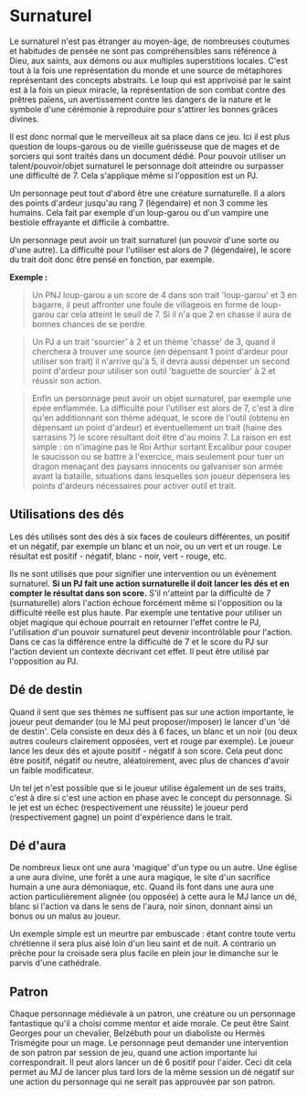 # Surnaturel

Le surnaturel n'est pas étranger au moyen-âge, de nombreuses coutumes et habitudes de pensée ne sont pas compréhensibles sans référence à Dieu, aux saints, aux démons ou aux multiples superstitions locales. C'est tout à la fois une représentation du monde et une source de métaphores représentant des concepts abstraits. Le loup qui est apprivoisé par le saint est à la fois un pieux miracle, la représentation de son combat contre des prêtres païens, un avertissement contre les dangers de la nature et le symbole d'une cérémonie à reproduire pour s'attirer les bonnes grâces divines.

Il est donc normal que le merveilleux ait sa place dans ce jeu. Ici il est plus question de loups-garous ou de vieille guérisseuse que de mages et de sorciers qui sont traités dans un document dédié. Pour pouvoir utiliser un talent/pouvoir/objet surnaturel le personnage doit atteindre ou surpasser une difficulté de 7. Cela s'applique même si l'opposition est un PJ.

Un personnage peut tout d'abord être une créature surnaturelle. Il a alors des points d'ardeur jusqu'au rang 7 (légendaire) et non 3 comme les humains. Cela fait par exemple d'un loup-garou ou d'un vampire une bestiole effrayante et difficile à combattre.

Un personnage peut avoir un trait surnaturel (un pouvoir d'une sorte ou d'une autre). La difficulté pour l'utiliser est alors de 7 (légendaire), le score du trait doit donc être pensé en fonction, par exemple.

**Exemple :**

> Un PNJ loup-garou a un score de 4 dans son trait 'loup-garou' et 3 en bagarre, il peut affronter une foule de villageois en forme de loup-garou car cela atteint le seuil de 7. Si il n'a que 2 en chasse il aura de bonnes chances de se perdre.

> Un PJ a un trait 'sourcier' à 2 et un thème 'chasse' de 3, quand il cherchera à trouver une source (en dépensant 1 point d'ardeur pour utiliser son trait) il n'arrive qu'à 5, il devra aussi dépenser un second point d'ardeur pour utiliser son outil 'baguette de sourcier' à 2 et réussir son action.

> Enfin un personnage peut avoir un objet surnaturel, par exemple une épée enflammée. La difficulté pour l'utiliser est alors de 7, c'est à dire qu'en additionnant son thème adéquat, le score de l'outil (obtenu en dépensant un point d'ardeur) et éventuellement un trait (haine des sarrasins ?) le score résultant doit être d'au moins 7. La raison en est simple : on n'imagine pas le Roi Arthur sortant Excalibur pour couper le saucisson ou se battre à l'exercice, mais seulement pour tuer un dragon menaçant des paysans innocents ou galvaniser son armée avant la bataille, situations dans lesquelles son joueur dépensera les points d'ardeurs nécessaires pour activer outil et trait.

## Utilisations des dés

Les dés utilisés sont des dés à six faces de couleurs différentes, un positif et un négatif, par exemple un blanc et un noir, ou un vert et un rouge. Le résultat est positif - négatif, blanc - noir, vert - rouge, etc.

Ils ne sont utilisés que pour signifier une intervention ou un évènement surnaturel.
**Si un PJ fait une action surnaturelle il doit lancer les dés et en compter le résultat dans son score.**
S'il n'atteint par la difficulté de 7 (surnaturelle) alors l'action échoue forcément même si l'opposition ou la difficulté réelle est plus haute. Par exemple une tentative pour utiliser un objet magique qui échoue pourrait en retourner l'effet contre le PJ, l'utilisation d'un pouvoir surnaturel peut devenir incontrôlable pour l'action. Dans ce cas la différence entre la difficulté de 7 et le score du PJ sur l'action devient un contexte décrivant cet effet. Il peut être utilisé par l'opposition au PJ.

## Dé de destin

Quand il sent que ses thèmes ne suffisent pas sur une action importante, le joueur peut demander (ou le MJ peut proposer/imposer) le lancer d'un 'dé de destin'. Cela consiste en deux dés à 6 faces, un blanc et un noir (ou deux autres couleurs clairement opposées, vert et rouge par exemple). Le joueur lance les deux dés et ajoute positif - négatif à son score. Cela peut donc être positif, négatif ou neutre, aléatoirement, avec plus de chances d'avoir un faible modificateur.

Un tel jet n'est possible que si le joueur utilise également un de ses traits, c'est à dire si c'est une action en phase avec le concept du personnage. Si le jet est un échec (respectivement une réussite) le joueur perd (respectivement gagne) un point d'expérience dans le trait.

## Dé d'aura

De nombreux lieux ont une aura 'magique' d'un type ou un autre. Une église a une aura divine, une forêt a une aura magique, le site d'un sacrifice humain a une aura démoniaque, etc. Quand ils font dans une aura une action particulièrement alignée (ou opposée) à cette aura le MJ lance un dé, blanc si l'action va dans le sens de l'aura, noir sinon, donnant ainsi un bonus ou un malus au joueur.

Un exemple simple est un meurtre par embuscade : étant contre toute vertu chrétienne il sera plus aisé loin d'un lieu saint et de nuit. A contrario un prêche pour la croisade sera plus facile en plein jour le dimanche sur le parvis d'une cathédrale.

## Patron

Chaque personnage médiévale à un patron, une créature ou un personnage fantastique qu'il a choisi comme mentor et aide morale. Ce peut être Saint Georges pour un chevalier, Belzébuth pour un diaboliste ou Hermès Trismégite pour un mage. Le personnage peut demander une intervention de son patron par session de jeu, quand une action importante lui correspondrait. Il peut alors lancer un dé 6 positif pour l'aider. Ceci dit cela permet au MJ de lancer plus tard lors de la même session un dé négatif sur une action du personnage qui ne serait pas approuvée par son patron.
